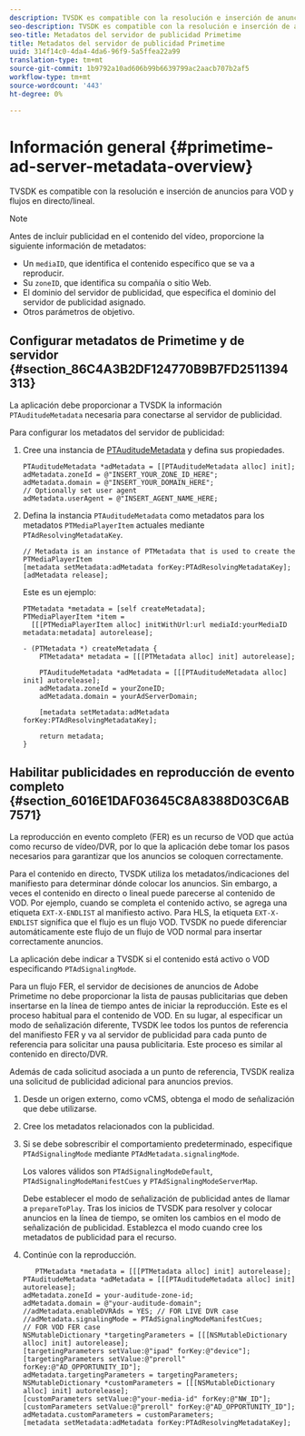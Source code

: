 ```yaml
---
description: TVSDK es compatible con la resolución e inserción de anuncios para VOD y flujos en directo/lineal.
seo-description: TVSDK es compatible con la resolución e inserción de anuncios para VOD y flujos en directo/lineal.
seo-title: Metadatos del servidor de publicidad Primetime
title: Metadatos del servidor de publicidad Primetime
uuid: 314f14c0-4da4-4da6-96f9-5a5ffea22a99
translation-type: tm+mt
source-git-commit: 1b9792a10ad606b99b6639799ac2aacb707b2af5
workflow-type: tm+mt
source-wordcount: '443'
ht-degree: 0%

---
```



# Información general {#primetime-ad-server-metadata-overview}

TVSDK es compatible con la resolución e inserción de anuncios para VOD y flujos en directo/lineal.

>[!NOTE]
>
>Antes de incluir publicidad en el contenido del vídeo, proporcione la siguiente información de metadatos:
>
>* Un `mediaID`, que identifica el contenido específico que se va a reproducir.
>* Su `zoneID`, que identifica su compañía o sitio Web.
>* El dominio del servidor de publicidad, que especifica el dominio del servidor de publicidad asignado.
>* Otros parámetros de objetivo.

>



## Configurar metadatos de Primetime y de servidor {#section_86C4A3B2DF124770B9B7FD2511394313}

La aplicación debe proporcionar a TVSDK la información `PTAuditudeMetadata` necesaria para conectarse al servidor de publicidad.

Para configurar los metadatos del servidor de publicidad:

1. Cree una instancia de [PTAuditudeMetadata](https://help.adobe.com/en_US/primetime/api/psdk/appledoc/Classes/PTAuditudeMetadata.html) y defina sus propiedades.

   ```
   PTAuditudeMetadata *adMetadata = [[PTAuditudeMetadata alloc] init];  
   adMetadata.zoneId = @"INSERT_YOUR_ZONE_ID_HERE"; 
   adMetadata.domain = @"INSERT_YOUR_DOMAIN_HERE"; 
   // Optionally set user agent 
   adMetadata.userAgent = @"INSERT_AGENT_NAME_HERE; 
   ```

1. Defina la instancia `PTAuditudeMetadata` como metadatos para los metadatos `PTMediaPlayerItem` actuales mediante `PTAdResolvingMetadataKey`.

   ```
   // Metadata is an instance of PTMetadata that is used to create the PTMediaPlayerItem 
   [metadata setMetadata:adMetadata forKey:PTAdResolvingMetadataKey];  
   [adMetadata release];
   ```

   Este es un ejemplo:

   ```
   PTMetadata *metadata = [self createMetadata]; 
   PTMediaPlayerItem *item =  
     [[[PTMediaPlayerItem alloc] initWithUrl:url mediaId:yourMediaID metadata:metadata] autorelease]; 
   
   - (PTMetadata *) createMetadata { 
       PTMetadata* metadata = [[[PTMetadata alloc] init] autorelease]; 
   
       PTAuditudeMetadata *adMetadata = [[[PTAuditudeMetadata alloc] init] autorelease];  
       adMetadata.zoneId = yourZoneID; 
       adMetadata.domain = yourAdServerDomain; 
   
       [metadata setMetadata:adMetadata forKey:PTAdResolvingMetadataKey]; 
   
       return metadata; 
   }
   ```

## Habilitar publicidades en reproducción de evento completo {#section_6016E1DAF03645C8A8388D03C6AB7571}

La reproducción en evento completo (FER) es un recurso de VOD que actúa como recurso de vídeo/DVR, por lo que la aplicación debe tomar los pasos necesarios para garantizar que los anuncios se coloquen correctamente.

Para el contenido en directo, TVSDK utiliza los metadatos/indicaciones del manifiesto para determinar dónde colocar los anuncios. Sin embargo, a veces el contenido en directo o lineal puede parecerse al contenido de VOD. Por ejemplo, cuando se completa el contenido activo, se agrega una etiqueta `EXT-X-ENDLIST` al manifiesto activo. Para HLS, la etiqueta `EXT-X-ENDLIST` significa que el flujo es un flujo VOD. TVSDK no puede diferenciar automáticamente este flujo de un flujo de VOD normal para insertar correctamente anuncios.

La aplicación debe indicar a TVSDK si el contenido está activo o VOD especificando `PTAdSignalingMode`.

Para un flujo FER, el servidor de decisiones de anuncios de Adobe Primetime no debe proporcionar la lista de pausas publicitarias que deben insertarse en la línea de tiempo antes de iniciar la reproducción. Este es el proceso habitual para el contenido de VOD. En su lugar, al especificar un modo de señalización diferente, TVSDK lee todos los puntos de referencia del manifiesto FER y va al servidor de publicidad para cada punto de referencia para solicitar una pausa publicitaria. Este proceso es similar al contenido en directo/DVR.

Además de cada solicitud asociada a un punto de referencia, TVSDK realiza una solicitud de publicidad adicional para anuncios previos.

1. Desde un origen externo, como vCMS, obtenga el modo de señalización que debe utilizarse.
1. Cree los metadatos relacionados con la publicidad.
1. Si se debe sobrescribir el comportamiento predeterminado, especifique `PTAdSignalingMode` mediante `PTAdMetadata.signalingMode`.

   Los valores válidos son `PTAdSignalingModeDefault`, `PTAdSignalingModeManifestCues` y `PTAdSignalingModeServerMap`.

   Debe establecer el modo de señalización de publicidad antes de llamar a `prepareToPlay`. Tras los inicios de TVSDK para resolver y colocar anuncios en la línea de tiempo, se omiten los cambios en el modo de señalización de publicidad. Establezca el modo cuando cree los metadatos de publicidad para el recurso.

1. Continúe con la reproducción.

   ```
      PTMetadata *metadata = [[[PTMetadata alloc] init] autorelease]; 
   PTAuditudeMetadata *adMetadata = [[[PTAuditudeMetadata alloc] init] autorelease]; 
   adMetadata.zoneId = your-auditude-zone-id; 
   adMetadata.domain = @"your-auditude-domain"; 
   //adMetadata.enableDVRAds = YES; // FOR LIVE DVR case 
   //adMetadata.signalingMode = PTAdSignalingModeManifestCues;  
   // FOR VOD FER case 
   NSMutableDictionary *targetingParameters = [[[NSMutableDictionary alloc] init] autorelease]; 
   [targetingParameters setValue:@"ipad" forKey:@"device"]; 
   [targetingParameters setValue:@"preroll" forKey:@"AD_OPPORTUNITY_ID"]; 
   adMetadata.targetingParameters = targetingParameters; 
   NSMutableDictionary *customParameters = [[[NSMutableDictionary alloc] init] autorelease]; 
   [customParameters setValue:@"your-media-id" forKey:@"NW_ID"]; 
   [customParameters setValue:@"preroll" forKey:@"AD_OPPORTUNITY_ID"]; 
   adMetadata.customParameters = customParameters; 
   [metadata setMetadata:adMetadata forKey:PTAdResolvingMetadataKey]; 
   ```

